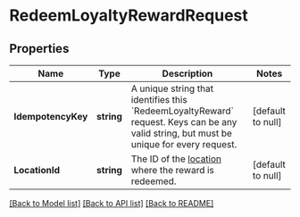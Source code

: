 # RedeemLoyaltyRewardRequest

## Properties
Name | Type | Description | Notes
------------ | ------------- | ------------- | -------------
**IdempotencyKey** | **string** | A unique string that identifies this &#x60;RedeemLoyaltyReward&#x60; request.  Keys can be any valid string, but must be unique for every request. | [default to null]
**LocationId** | **string** | The ID of the [location](entity:Location) where the reward is redeemed. | [default to null]

[[Back to Model list]](../README.md#documentation-for-models) [[Back to API list]](../README.md#documentation-for-api-endpoints) [[Back to README]](../README.md)

